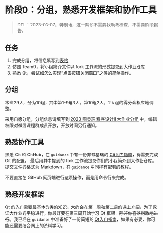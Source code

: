 # 阶段0：分组，熟悉开发框架和协作工具

> DDL：2023-03-07。特别地，这一阶段不需要找助教检查，不需要阶段报告。

## 任务

1. 完成分组，将信息填写到[表格]((https://docs.qq.com/sheet/DVW56RGhBakNSZkpN?tab=BB08J2))
2. 仿照 Team0，将小组简介文件以 fork 工作流的形式提交到大作业仓库
3. 熟悉 Qt，尝试如怎么实现“点击按钮关闭窗口”之类的简单操作。

## 分组

本班29人，分为10组，其中第1-9组3人，第10组2人，2人组的得分会相应地调整。

采用自愿分组，分组信息请填写到 [2023 图灵班 程序设计Ⅱ 大作业分组](https://docs.qq.com/sheet/DVW56RGhBakNSZkpN?tab=BB08J2) 中，编辑权限对微信课程群成员开放，开放时间另行通知。

## 熟悉协作工具

熟悉 Git 和 GitHub，在 `guidance` 中有一份非常基础的 [Git入门指南](../guidance/git/git.md)，你需要完成 Git 的配置，
最后用其中提到的 fork 工作流提交你们的小组简介到大作业仓库。提交文件的格式为 Markdown，在 `guidance` 中同样有配套的教程。

不要直接在 GitHub 网页端进行这项操作，而是用命令行来完成。

## 熟悉开发框架

Qt 的入门需要最基本的类的知识，大约会在第一周和第二周的课上介绍。为了保证大作业的平稳进行，你最好要在第三周开始学习 Qt 框架，~~除非你喜欢刺激地进行~~。我已经在 `guidance` 中准备好了一份简短的 [Qt入门指南](../guidance/qt/qt.md)，如果有必要，你可能还需要结合网上的资料学习。
